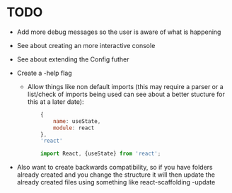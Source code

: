 # TODO

- Add more debug messages so the user is aware of what is happening
- See about creating an more interactive console
- See about extending the Config futher
- Create a -help flag 

  - Allow things like non default imports (this may require a parser or a list/check of imports being used can see about a better stucture for this at a later date):

    ```javascript
        {
            name: useState,
            module: react
        },
        'react'

        import React, {useState} from 'react';
    ```

- Also want to create backwards compatibility, so if you have folders already created and you change the structure it will then update the already created files using something like react-scaffolding -update
